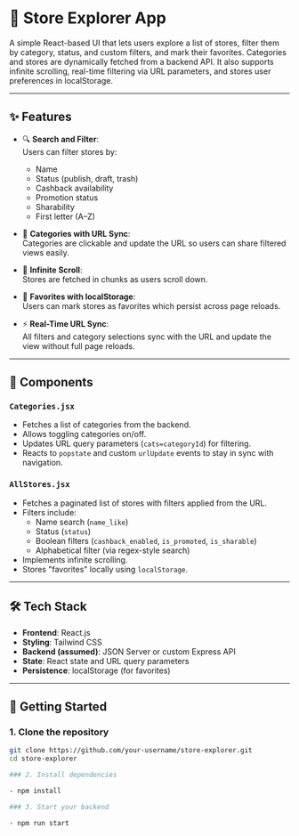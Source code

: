 # 🏬 Store Explorer App

A simple React-based UI that lets users explore a list of stores, filter them by category, status, and custom filters, and mark their favorites. Categories and stores are dynamically fetched from a backend API. It also supports infinite scrolling, real-time filtering via URL parameters, and stores user preferences in localStorage.

---

## ✨ Features

- 🔍 **Search and Filter**:  
  Users can filter stores by:
  - Name
  - Status (publish, draft, trash)
  - Cashback availability
  - Promotion status
  - Sharability
  - First letter (A–Z)

- 🧭 **Categories with URL Sync**:  
  Categories are clickable and update the URL so users can share filtered views easily.

- 🔁 **Infinite Scroll**:  
  Stores are fetched in chunks as users scroll down.

- 💖 **Favorites with localStorage**:  
  Users can mark stores as favorites which persist across page reloads.

- ⚡ **Real-Time URL Sync**:  
  All filters and category selections sync with the URL and update the view without full page reloads.

---

## 📁 Components

### `Categories.jsx`
- Fetches a list of categories from the backend.
- Allows toggling categories on/off.
- Updates URL query parameters (`cats=categoryId`) for filtering.
- Reacts to `popstate` and custom `urlUpdate` events to stay in sync with navigation.

### `AllStores.jsx`
- Fetches a paginated list of stores with filters applied from the URL.
- Filters include:
  - Name search (`name_like`)
  - Status (`status`)
  - Boolean filters (`cashback_enabled`, `is_promoted`, `is_sharable`)
  - Alphabetical filter (via regex-style search)
- Implements infinite scrolling.
- Stores "favorites" locally using `localStorage`.

---

## 🛠️ Tech Stack

- **Frontend**: React.js
- **Styling**: Tailwind CSS
- **Backend (assumed)**: JSON Server or custom Express API
- **State**: React state and URL query parameters
- **Persistence**: localStorage (for favorites)

---

## 🚀 Getting Started

### 1. Clone the repository

```bash
git clone https://github.com/your-username/store-explorer.git
cd store-explorer

### 2. Install dependencies

- npm install

### 3. Start your backend

- npm run start
